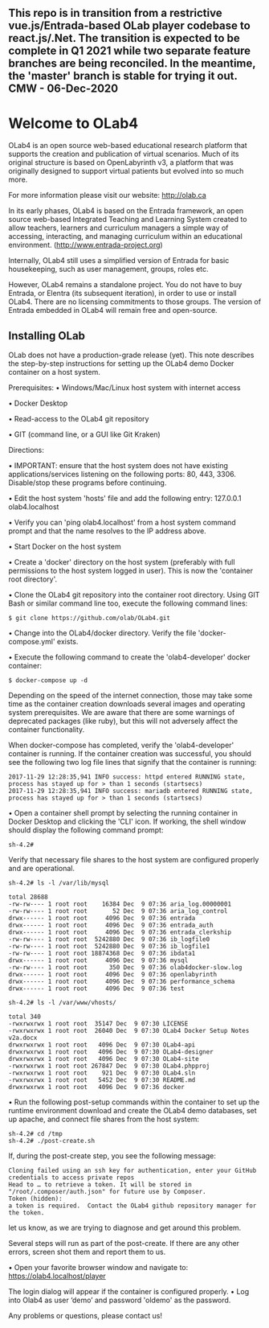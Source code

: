 ## This repo is in transition from a restrictive vue.js/Entrada-based OLab player codebase to react.js/.Net.  The transition is expected to be complete in Q1 2021 while two separate feature branches are being reconciled.  In the meantime, the 'master' branch is stable for trying it out.  CMW - 06-Dec-2020

# Welcome to OLab4

OLab4 is an open source web-based educational research platform that supports the creation and publication of virtual scenarios. Much of its original structure is based on OpenLabyrinth v3, a platform that was originally designed to support virtual patients but evolved into so much more. 

For more information please visit our website: http://olab.ca 

In its early phases, OLab4 is based on the Entrada framework, an open source web-based Integrated Teaching and Learning System created to allow teachers, learners and
curriculum managers a simple way of accessing, interacting, and managing curriculum within an educational environment. (http://www.entrada-project.org)

Internally, OLab4 still uses a simplified version of Entrada for basic housekeeping, such as user management, groups, roles etc. 

However, OLab4 remains a standalone project. You do not have to buy Entrada, or Elentra (its subsequent iteration), in order to use or install OLab4. There are no licensing commitments to those groups. The version of Entrada embedded in OLab4 will remain free and open-source. 

## Installing OLab

OLab does not have a production-grade release (yet).  This note describes the step-by-step instructions for setting up the OLab4 demo Docker container on a host system.

Prerequisites:
•	Windows/Mac/Linux host system with internet access

•	Docker Desktop

•	Read-access to the OLab4 git repository

•	GIT (command line, or a GUI like Git Kraken)

Directions:

•	IMPORTANT: ensure that the host system does not have existing applications/services listening on the following ports: 80, 443, 3306.  Disable/stop these programs before continuing.

•	Edit the host system 'hosts' file and add the following entry:
	127.0.0.1 olab4.localhost    
  
•	Verify you can 'ping olab4.localhost' from a host system command prompt and that the name resolves to the IP address above.

•	Start Docker on the host system

•	Create a 'docker' directory on the host system (preferably with full permissions to the host system logged in user).  This is now the 'container root directory'.

•	Clone the OLab4 git repository into the container root directory.  Using GIT Bash or similar command line too, execute the following command lines:

	$ git clone https://github.com/olab/OLab4.git

•	Change into the OLab4/docker directory.  Verify the file 'docker-compose.yml' exists.

•	Execute the following command to create the 'olab4-developer' docker container:

	$ docker-compose up -d  
  
  Depending on the speed of the internet connection, those may take some time as the container creation downloads several images and operating system prerequisites.  We are aware that there are some warnings of deprecated packages (like ruby), but this will not adversely affect the container functionality.
  
  When docker-compose has completed, verify the 'olab4-developer' container is running.  If the container creation was successful, you should see the following two log file lines that signify that the container is running:
  
	2017-11-29 12:28:35,941 INFO success: httpd entered RUNNING state, process has stayed up for > than 1 seconds (startsecs)
	2017-11-29 12:28:35,941 INFO success: mariadb entered RUNNING state, process has stayed up for > than 1 seconds (startsecs)
    
•	Open a container shell prompt by selecting the running container in Docker Desktop and clicking the 'CLI' icon.   If working, the shell window should display the following command prompt:
  
	sh-4.2#
  
  Verify that necessary file shares to the host system are configured properly and are operational.
  
	sh-4.2# ls -l /var/lib/mysql
  
	total 28688
	-rw-rw---- 1 root root    16384 Dec  9 07:36 aria_log.00000001
	-rw-rw---- 1 root root       52 Dec  9 07:36 aria_log_control
	drwx------ 1 root root     4096 Dec  9 07:36 entrada
	drwx------ 1 root root     4096 Dec  9 07:36 entrada_auth
	drwx------ 1 root root     4096 Dec  9 07:36 entrada_clerkship
	-rw-rw---- 1 root root  5242880 Dec  9 07:36 ib_logfile0
	-rw-rw---- 1 root root  5242880 Dec  9 07:36 ib_logfile1
	-rw-rw---- 1 root root 18874368 Dec  9 07:36 ibdata1
	drwx------ 1 root root     4096 Dec  9 07:36 mysql
	-rw-rw---- 1 root root      350 Dec  9 07:36 olab4docker-slow.log
	drwx------ 1 root root     4096 Dec  9 07:36 openlabyrinth
	drwx------ 1 root root     4096 Dec  9 07:36 performance_schema
	drwx------ 1 root root     4096 Dec  9 07:36 test

  	sh-4.2# ls -l /var/www/vhosts/
  
	total 340
	-rwxrwxrwx 1 root root  35147 Dec  9 07:30 LICENSE
	-rwxrwxrwx 1 root root  26040 Dec  9 07:30 OLab4 Docker Setup Notes v2a.docx
	drwxrwxrwx 1 root root   4096 Dec  9 07:30 OLab4-api
	drwxrwxrwx 1 root root   4096 Dec  9 07:30 OLab4-designer
	drwxrwxrwx 1 root root   4096 Dec  9 07:30 OLab4-site
	-rwxrwxrwx 1 root root 267847 Dec  9 07:30 OLab4.phpproj
	-rwxrwxrwx 1 root root    921 Dec  9 07:30 OLab4.sln
	-rwxrwxrwx 1 root root   5452 Dec  9 07:30 README.md
	drwxrwxrwx 1 root root   4096 Dec  9 07:36 docker  
	
•	Run the following post-setup commands within the container to set up the runtime environment download and create the OLab4 demo databases, set up apache, and connect file shares from the host system:

	sh-4.2# cd /tmp
	sh-4.2# ./post-create.sh
	
  If, during the post-create step, you see the following message:
  
	Cloning failed using an ssh key for authentication, enter your GitHub credentials to access private repos
	Head to … to retrieve a token. It will be stored in "/root/.composer/auth.json" for future use by Composer.
	Token (hidden):
	a token is required.  Contact the OLab4 github repository manager for the token.
	
  let us know, as we are trying to diagnose and get around this problem.
  
  Several steps will run as part of the post-create.  If there are any other errors, screen shot them and report them to us.
  
•	Open your favorite browser window and navigate to:
	https://olab4.localhost/player
  
  The login dialog will appear if the container is configured properly.
•	Log into Olab4 as user ‘demo’ and password 'oldemo' as the password.

Any problems or questions, please contact us!

